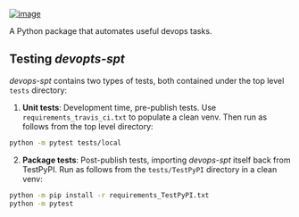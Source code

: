 [![image](https://img.shields.io/codacy/grade/bfac5bbcdddd4e88b4e33381996bb2dc.svg)](https://app.codacy.com/project/dksmiffs/devops-spt/dashboard)

A Python package that automates useful devops tasks.

## Testing _devopts-spt_

_devops-spt_ contains two types of tests, both contained under the top level `tests` directory:

1.  **Unit tests**:  Development time, pre-publish tests.  Use `requirements_travis_ci.txt` to populate a clean venv.  Then run as follows from the top level directory:
```bash
python -m pytest tests/local
```

2.  **Package tests**:  Post-publish tests, importing _devops-spt_ itself back from TestPyPI. Run as follows from the `tests/TestPyPI` directory in a clean venv:
```bash
python -m pip install -r requirements_TestPyPI.txt
python -m pytest
```
